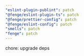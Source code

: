 ```yaml
---
"eslint-plugin-publint": patch
"@fenge/eslint-plugin-ts": patch
"@fenge/prettier-config": patch
"@fenge/eslint-config": patch
"smells": patch
"fenge": patch
---
```


chore: upgrade deps
